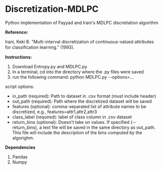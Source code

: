 # Discretization-MDLPC
Python implementation of Fayyad and Irani's MDLPC discretiation algorithm

**Reference:**

Irani, Keki B. "Multi-interval discretization of continuous-valued attributes for classiﬁcation learning." (1993).

**Instructions:**

1. Download Entropy.py and MDLPC.py
2. In a terminal, cd into the directory where the .py files were saved
3. run the following command:
  python MDLPC.py --options=...
  
script options:
* in_path (required): Path to dataset in .csv format (must include header)
* out_path (required): Path where the discretized dataset will be saved
* features (optional): comma-separated list of attribute names to be discretized, e.g., features=attr1,attr2,attr3
* class_label (required): label of class column in .csv dataset
* return_bins (optional): Doesn't take on values. If specified (--return_bins), a text file will be saved in the same directory as out_path. This file will include the description of the bins computed by the algorighm.

**Dependencies**
1. Pandas
2. Numpy
